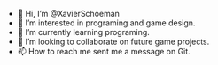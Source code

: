 - 👋 Hi, I’m @XavierSchoeman
- 👀 I’m interested in programing and game design.
- 🌱 I’m currently learning programing.
- 💞️ I’m looking to collaborate on future game projects.
- 📫 How to reach me sent me a message on Git.

<!---
XavierSchoeman/XavierSchoeman is a ✨ special ✨ repository because its `README.md` (this file) appears on your GitHub profile.
You can click the Preview link to take a look at your changes.
--->
